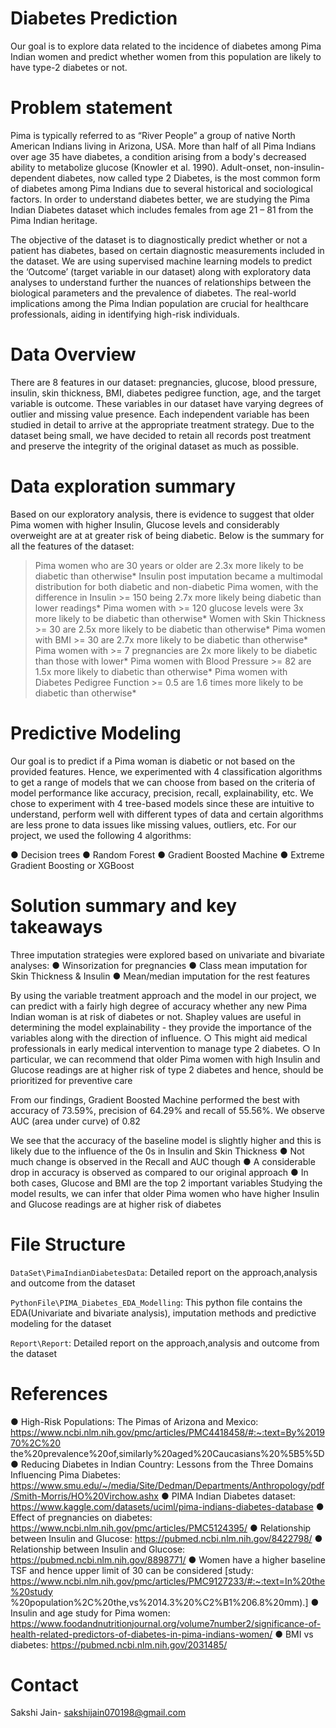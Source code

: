 # Diabetes Prediction

Our goal is to explore data related to the incidence of diabetes among Pima Indian women and predict whether women from this population are likely to have type-2 diabetes or not.

# Problem statement

Pima is typically referred to as “River People” a group of native North American Indians living in Arizona, USA. More than half of all Pima Indians over age 35 have diabetes, a condition arising from a body's decreased ability to metabolize glucose (Knowler et al. 1990). Adult-onset, non-insulin-dependent diabetes, now called type 2 Diabetes, is the most common form of diabetes among Pima Indians due to several historical and sociological factors. In order to understand diabetes better, we are studying the Pima Indian Diabetes dataset which includes females from age 21 – 81 from the Pima Indian heritage. 

The objective of the dataset is to diagnostically predict whether or not a patient has diabetes, based on certain diagnostic measurements included in the dataset. We are using supervised machine learning models to predict the ‘Outcome’ (target variable in our dataset) along with exploratory data analyses to understand further the nuances of relationships between the biological parameters and the prevalence of diabetes. The real-world implications among the Pima Indian population are crucial for healthcare professionals, aiding in identifying high-risk individuals.

# Data Overview

There are 8 features in our dataset: pregnancies, glucose, blood pressure, insulin, skin thickness, BMI, diabetes pedigree function, age, and the target variable is outcome. These variables in our dataset have varying degrees of outlier and missing value presence. Each independent variable has been studied in detail to arrive at the appropriate treatment strategy. Due to the dataset being small, we have decided to retain all records post treatment and preserve the integrity of the original dataset as much as possible.

# Data exploration summary

Based on our exploratory analysis, there is evidence to suggest that older Pima women with higher Insulin, Glucose levels and considerably overweight are at at greater risk of being diabetic. Below is the summary for all the features of the dataset:

> Pima women who are 30 years or older are 2.3x more likely to be diabetic than otherwise*
> Insulin post imputation became a multimodal distribution for both diabetic and non-diabetic Pima women, with the difference in Insulin >= 150 being 2.7x more likely being diabetic than lower readings* 
> Pima women with >= 120 glucose levels were 3x more likely to be diabetic than otherwise*
> Women with Skin Thickness >= 30 are 2.5x more likely to be diabetic than otherwise*
> Pima women with BMI >= 30 are 2.7x more likely to be diabetic than otherwise*
> Pima women with >= 7 pregnancies are 2x more likely to be diabetic than those with lower*
> Pima women with Blood Pressure >= 82 are 1.5x more likely to diabetic than otherwise*
> Pima women with Diabetes Pedigree Function >= 0.5 are 1.6 times more likely to be diabetic than otherwise*

# Predictive Modeling

Our goal is to predict if a Pima woman is diabetic or not based on the provided features. Hence, we experimented with 4 classification algorithms to get a range of models that we can choose from based on the criteria of model performance like accuracy, precision, recall, explainability, etc. We chose to experiment with 4 tree-based models since these are intuitive to understand, perform well with different types of data and certain algorithms are less prone to data issues like missing values, outliers, etc. For our project, we used the following 4 algorithms: 

● Decision trees
● Random Forest 
● Gradient Boosted Machine 
● Extreme Gradient Boosting or XGBoost

# Solution summary and key takeaways

Three imputation strategies were explored based on univariate and bivariate analyses: 
● Winsorization for pregnancies
● Class mean imputation for Skin Thickness & Insulin
● Mean/median imputation for the rest features

By using the variable treatment approach and the model in our project, we can predict with a fairly high degree of accuracy whether any new Pima Indian woman is at risk of diabetes or not. Shapley values are useful in determining the model explainability - they provide the importance of the variables along with the direction of influence.
    ○ This might aid medical professionals in early medical intervention to manage type 
        2 diabetes.
    ○ In particular, we can recommend that older Pima women with high Insulin and 
        Glucose readings are at higher risk of type 2 diabetes and hence, should be 
        prioritized for preventive care

From our findings, Gradient Boosted Machine performed the best with accuracy of 73.59%, precision of 64.29% and recall of 55.56%. We observe AUC (area under curve) of 0.82

We see that the accuracy of the baseline model is slightly higher and this is likely due to the 
influence of the 0s in Insulin and Skin Thickness
● Not much change is observed in the Recall and AUC though
● A considerable drop in accuracy is observed as compared to our original approach
● In both cases, Glucose and BMI are the top 2 important variables
Studying the model results, we can infer that older Pima women who have higher Insulin and Glucose readings are at higher risk of diabetes 


# File Structure

`DataSet\PimaIndianDiabetesData`: Detailed report on the approach,analysis and outcome from the dataset

`PythonFile\PIMA_Diabetes_EDA_Modelling`: This python file contains the EDA(Univariate and bivariate analysis), imputation methods and predictive modeling for the dataset

`Report\Report`: Detailed report on the approach,analysis and outcome from the dataset


# References

● High-Risk Populations: The Pimas of Arizona and Mexico:
https://www.ncbi.nlm.nih.gov/pmc/articles/PMC4418458/#:~:text=By%201970%2C%20
the%20prevalence%20of,similarly%20aged%20Caucasians%20%5B5%5D
● Reducing Diabetes in Indian Country: Lessons from the Three Domains Influencing Pima 
Diabetes:
https://www.smu.edu/~/media/Site/Dedman/Departments/Anthropology/pdf/Smith-Morris/HO%20Virchow.ashx
● PIMA Indian Diabetes dataset: https://www.kaggle.com/datasets/uciml/pima-indians-diabetes-database
● Effect of pregnancies on diabetes:
https://www.ncbi.nlm.nih.gov/pmc/articles/PMC5124395/
● Relationship between Insulin and Glucose: https://pubmed.ncbi.nlm.nih.gov/8422798/
● Relationship between Insulin and Glucose: https://pubmed.ncbi.nlm.nih.gov/8898771/
● Women have a higher baseline TSF and hence upper limit of 30 can be considered [study: 
https://www.ncbi.nlm.nih.gov/pmc/articles/PMC9127233/#:~:text=In%20the%20study
%20population%2C%20the,vs%2014.3%20%C2%B1%206.8%20mm).] 
● Insulin and age study for Pima women: 
https://www.foodandnutritionjournal.org/volume7number2/significance-of-health-related-predictors-of-diabetes-in-pima-indians-women/
● BMI vs diabetes: https://pubmed.ncbi.nlm.nih.gov/2031485/


# Contact
Sakshi Jain- sakshijain070198@gmail.com